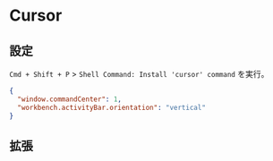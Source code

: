 # Cursor

## 設定

`Cmd + Shift + P` > `Shell Command: Install 'cursor' command` を実行。

```json
{
  "window.commandCenter": 1,
  "workbench.activityBar.orientation": "vertical"
}
```

## 拡張

```

```
